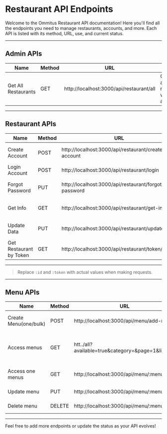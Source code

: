 

# Restaurant API Endpoints

Welcome to the Ommitus Restaurant API documentation! Here you'll find all the endpoints you need to manage restaurants, accounts, and more. Each API is listed with its method, URL, use, and current status.

---

## Admin APIs

| Name                | Method | URL                                         | Use                                               | Status            |
|---------------------|--------|---------------------------------------------|---------------------------------------------------|-------------------|
| Get All Restaurants | GET    | http://localhost:3000/api/restaurant/all    | Get list of all restaurants with accounts         | Production Ready  |

---

## Restaurant APIs

| Name                        | Method | URL                                                      | Use                                   | Status            |
|-----------------------------|--------|----------------------------------------------------------|---------------------------------------|-------------------|
| Create Account              | POST   | http://localhost:3000/api/restaurant/create-account      | Register a new restaurant             | Production Ready  |
| Login Account               | POST   | http://localhost:3000/api/restaurant/login               | Restaurant login                      | Production Ready  |
| Forgot Password             | PUT    | http://localhost:3000/api/restaurant/forgot-password     | Reset restaurant password             | Production Ready  |
| Get Info                    | GET    | http://localhost:3000/api/restaurant/get-info/:id        | Get restaurant info by ID             | Production Ready  |
| Update Data                 | PUT    | http://localhost:3000/api/restaurant/update/:id          | Update restaurant data by ID          | Production Ready  |
| Get Restaurant by Token     | GET    | http://localhost:3000/api/restaurant/token/:token        | Get restaurant by token               | Production Ready  |

---

> Replace `:id` and `:token` with actual values when making requests.
---
## Menu APIs

| Name                        | Method | URL                                                        | Use                                   | Status            |
|-----------------------------|--------|------------------------------------------------------------|---------------------------------------|-------------------|
| Create Menu(one/bulk)       | POST   | http://localhost:3000/api/menu/add-menu                    | create new menu                       | Production Ready  |
| Access menus                | GET    | htt../all?available=true&category=<category>&page=1&limit=5| access menu items with filters        | Production Ready  |
| Access one menus            | GET    | http://localhost:3000/api/menu/:menuID                     | access one menu                       | Production Ready  |
| Update menu                 | PUT    | http://localhost:3000/api/menu/:menuID                     | update menu                           | Production Ready  |
| Delete menu                 | DELETE | http://localhost:3000/api/menu/:menuID                     | delete menu                           | Production Ready  |

---

Feel free to add more endpoints or update the status as your API evolves!
